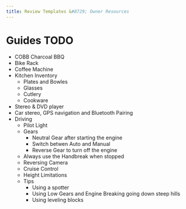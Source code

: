 ```yaml
---
title: Review Templates &#8729; Owner Resources 
---
```


<link href="../../../styles/custom.css" rel="stylesheet" />
<link rel="stylesheet" href="https://cdn.jsdelivr.net/npm/bootstrap@4.6.1/dist/css/bootstrap.min.css" integrity="sha384-zCbKRCUGaJDkqS1kPbPd7TveP5iyJE0EjAuZQTgFLD2ylzuqKfdKlfG/eSrtxUkn" crossorigin="anonymous">

# Guides TODO
- COBB Charcoal BBQ
- Bike Rack
- Coffee Machine
- Kitchen Inventory
  - Plates and Bowles
  - Glasses
  - Cutlery
  - Cookware
- Stereo & DVD player
- Car stereo, GPS navigation and Bluetooth Pairing
- Driving 
  - Pilot Light
  - Gears 
    - Neutral Gear after starting the engine
    - Switch betwen Auto and Manual
    - Reverse Gear to turn off the engine
  - Always use the Handbreak when stopped
  - Reversing Camera
  - Cruise Control
  - Height Limitations
  - Tips
    - Using a spotter  
    - Using Low Gears and Engine Breaking going down steep hills
    - Using leveling blocks
